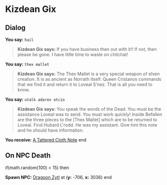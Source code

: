 # Kizdean Gix
## Dialog

**You say:** `hail`



>**Kizdean Gix says:** If you have business then out with it!! If not, then please be gone. I have little time to waste on chitchat!

**You say:** `thex mallet`



>**Kizdean Gix says:** The Thex Mallet is a very special weapon of elven creation. It is as ancient as Norrath itself. Queen Cristanos commands that we find it and return it to Loveal S'nez. That is all you need to know.

**You say:** `utalk adarev otcin`



>**Kizdean Gix says:** You speak the words of the Dead. You must be the assistance Loveal was to send. You must work quickly! Inside Befallen are the three pieces to the [Thex Mallet] which are to be returned to Loveal. Find Hubard L'rodd. He was my assistant. Give him this note and he should have information.


**You receive:**  [A Tattered Cloth Note](/item/18891)
end

## On NPC Death

if(math.random(100) < 15) then


**Spawn NPC:**  [Dragoon Zytl](/npc/21141) at (**y:** -706, **x:** 3036)
end

